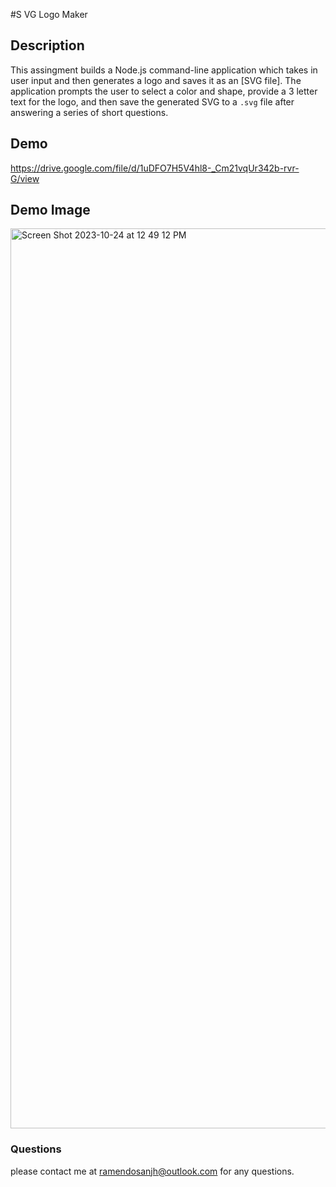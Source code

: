 #S VG Logo Maker

## Description

This assingment builds a Node.js command-line application which takes in user input and then generates a logo and saves it as
an [SVG file]. The application prompts the user to select a color and shape, provide a 3 letter text for the logo, 
and then save the generated SVG to a `.svg` file after answering a series of short questions.

## Demo
https://drive.google.com/file/d/1uDFO7H5V4hl8-_Cm21vqUr342b-rvr-G/view

## Demo Image
<img width="1440" alt="Screen Shot 2023-10-24 at 12 49 12 PM" src="https://github.com/ramendosanjh/SVG-Logo-Maker/assets/134460692/716c6df7-8a42-42bc-92c4-09e2d8510447">

### Questions
please contact me at ramendosanjh@outlook.com for any questions.
